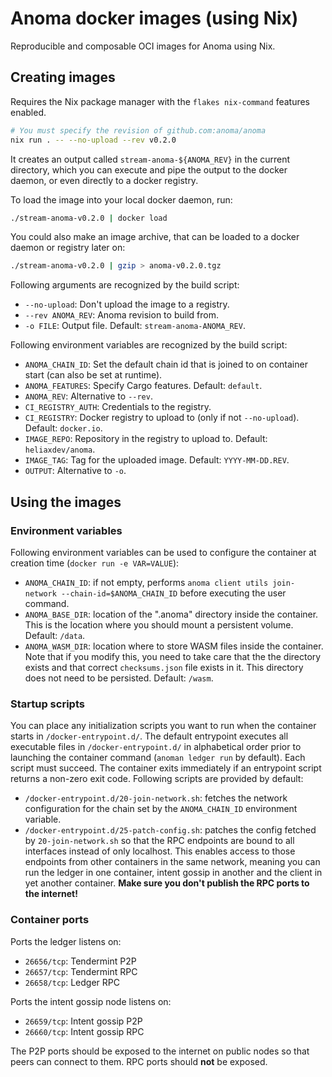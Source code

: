 # Anoma docker images (using Nix)

Reproducible and composable OCI images for Anoma using Nix.

## Creating images

Requires the Nix package manager with the `flakes nix-command` features
enabled.

```bash
# You must specify the revision of github.com:anoma/anoma
nix run . -- --no-upload --rev v0.2.0
```

It creates an output called `stream-anoma-${ANOMA_REV}` in the current directory,
which you can execute and pipe the output to the docker daemon, or even directly
to a docker registry.

To load the image into your local docker daemon, run:

```bash
./stream-anoma-v0.2.0 | docker load
```

You could also make an image archive, that can be loaded to a docker daemon or
registry later on:

```bash
./stream-anoma-v0.2.0 | gzip > anoma-v0.2.0.tgz
```

Following arguments are recognized by the build script:

- `--no-upload`: Don't upload the image to a registry.
- `--rev ANOMA_REV`: Anoma revision to build from.
- `-o FILE`: Output file. Default: `stream-anoma-ANOMA_REV`.

Following environment variables are recognized by the build script:

- `ANOMA_CHAIN_ID`: Set the default chain id that is joined to on container start (can also be set at runtime).
- `ANOMA_FEATURES`: Specify Cargo features. Default: `default`.
- `ANOMA_REV`: Alternative to `--rev`.
- `CI_REGISTRY_AUTH`: Credentials to the registry.
- `CI_REGISTRY`: Docker registry to upload to (only if not `--no-upload`). Default: `docker.io`.
- `IMAGE_REPO`: Repository in the registry to upload to. Default: `heliaxdev/anoma`.
- `IMAGE_TAG`: Tag for the uploaded image. Default: `YYYY-MM-DD.REV`.
- `OUTPUT`: Alternative to `-o`.

## Using the images

### Environment variables

Following environment variables can be used to configure the container at
creation time (`docker run -e VAR=VALUE`):

- `ANOMA_CHAIN_ID`: if not empty, performs `anoma client utils join-network
  --chain-id=$ANOMA_CHAIN_ID` before executing the user command.
- `ANOMA_BASE_DIR`: location of the ".anoma" directory inside the container.
  This is the location where you should mount a persistent volume. Default:
  `/data`.
- `ANOMA_WASM_DIR`: location where to store WASM files inside the container.
  Note that if you modify this, you need to take care that the the directory
  exists and that correct `checksums.json` file exists in it. This directory
  does not need to be persisted. Default: `/wasm`.

### Startup scripts

You can place any initialization scripts you want to run when the container
starts in `/docker-entrypoint.d/`. The default entrypoint executes all
executable files in `/docker-entrypoint.d/` in alphabetical order prior to
launching the container command (`anoman ledger run` by default). Each script
must succeed. The container exits immediately if an entrypoint script returns a
non-zero exit code. Following scripts are provided by default:

- `/docker-entrypoint.d/20-join-network.sh`: fetches the network configuration
  for the chain set by the `ANOMA_CHAIN_ID` environment variable.
- `/docker-entrypoint.d/25-patch-config.sh`: patches the config fetched by
  `20-join-network.sh` so that the RPC endpoints are bound to all interfaces
  instead of only localhost. This enables access to those endpoints from other
  containers in the same network, meaning you can run the ledger in one
  container, intent gossip in another and the client in yet another container.
  __Make sure you don't publish the RPC ports to the internet!__

### Container ports

Ports the ledger listens on:

- `26656/tcp`: Tendermint P2P
- `26657/tcp`: Tendermint RPC
- `26658/tcp`: Ledger RPC

Ports the intent gossip node listens on:

- `26659/tcp`: Intent gossip P2P
- `26660/tcp`: Intent gossip RPC

The P2P ports should be exposed to the internet on public nodes so that peers
can connect to them. RPC ports should __not__ be exposed.
